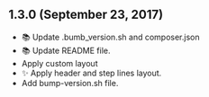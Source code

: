 ## 1.3.0 (September 23, 2017)
  - 📚  Update .bumb_version.sh and composer.json
  - 📚  Update README file.
  - Apply custom layout
  - ✨  Apply header and step lines layout.
  - Add bump-version.sh file.

